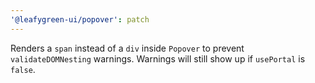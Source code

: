 ```yaml
---
'@leafygreen-ui/popover': patch
---
```


Renders a `span` instead of a `div` inside `Popover` to prevent `validateDOMNesting` warnings. Warnings will still show up if `usePortal` is `false`.
